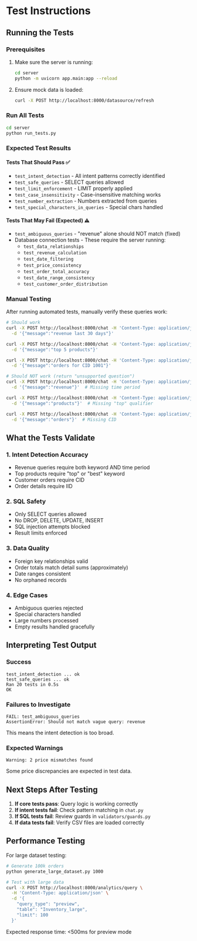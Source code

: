 # Test Instructions

## Running the Tests

### Prerequisites
1. Make sure the server is running:
   ```bash
   cd server
   python -m uvicorn app.main:app --reload
   ```

2. Ensure mock data is loaded:
   ```bash
   curl -X POST http://localhost:8000/datasource/refresh
   ```

### Run All Tests
```bash
cd server
python run_tests.py
```

### Expected Test Results

#### Tests That Should Pass ✅
- `test_intent_detection` - All intent patterns correctly identified
- `test_safe_queries` - SELECT queries allowed
- `test_limit_enforcement` - LIMIT properly applied
- `test_case_insensitivity` - Case-insensitive matching works
- `test_number_extraction` - Numbers extracted from queries
- `test_special_characters_in_queries` - Special chars handled

#### Tests That May Fail (Expected) ⚠️
- `test_ambiguous_queries` - "revenue" alone should NOT match (fixed)
- Database connection tests - These require the server running:
  - `test_data_relationships`
  - `test_revenue_calculation`
  - `test_date_filtering`
  - `test_price_consistency`
  - `test_order_total_accuracy`
  - `test_date_range_consistency`
  - `test_customer_order_distribution`

### Manual Testing

After running automated tests, manually verify these queries work:

```bash
# Should work
curl -X POST http://localhost:8000/chat -H 'Content-Type: application/json' \
  -d '{"message":"revenue last 30 days"}'

curl -X POST http://localhost:8000/chat -H 'Content-Type: application/json' \
  -d '{"message":"top 5 products"}'

curl -X POST http://localhost:8000/chat -H 'Content-Type: application/json' \
  -d '{"message":"orders for CID 1001"}'

# Should NOT work (return "unsupported question")
curl -X POST http://localhost:8000/chat -H 'Content-Type: application/json' \
  -d '{"message":"revenue"}'  # Missing time period

curl -X POST http://localhost:8000/chat -H 'Content-Type: application/json' \
  -d '{"message":"products"}'  # Missing "top" qualifier

curl -X POST http://localhost:8000/chat -H 'Content-Type: application/json' \
  -d '{"message":"orders"}'  # Missing CID
```

## What the Tests Validate

### 1. Intent Detection Accuracy
- Revenue queries require both keyword AND time period
- Top products require "top" or "best" keyword
- Customer orders require CID
- Order details require IID

### 2. SQL Safety
- Only SELECT queries allowed
- No DROP, DELETE, UPDATE, INSERT
- SQL injection attempts blocked
- Result limits enforced

### 3. Data Quality
- Foreign key relationships valid
- Order totals match detail sums (approximately)
- Date ranges consistent
- No orphaned records

### 4. Edge Cases
- Ambiguous queries rejected
- Special characters handled
- Large numbers processed
- Empty results handled gracefully

## Interpreting Test Output

### Success
```
test_intent_detection ... ok
test_safe_queries ... ok
Ran 20 tests in 0.5s
OK
```

### Failures to Investigate
```
FAIL: test_ambiguous_queries
AssertionError: Should not match vague query: revenue
```
This means the intent detection is too broad.

### Expected Warnings
```
Warning: 2 price mismatches found
```
Some price discrepancies are expected in test data.

## Next Steps After Testing

1. **If core tests pass**: Query logic is working correctly
2. **If intent tests fail**: Check pattern matching in `chat.py`
3. **If SQL tests fail**: Review guards in `validators/guards.py`
4. **If data tests fail**: Verify CSV files are loaded correctly

## Performance Testing

For large dataset testing:
```bash
# Generate 100k orders
python generate_large_dataset.py 1000

# Test with large data
curl -X POST http://localhost:8000/analytics/query \
  -H 'Content-Type: application/json' \
  -d '{
    "query_type": "preview",
    "table": "Inventory_large",
    "limit": 100
  }'
```

Expected response time: <500ms for preview mode